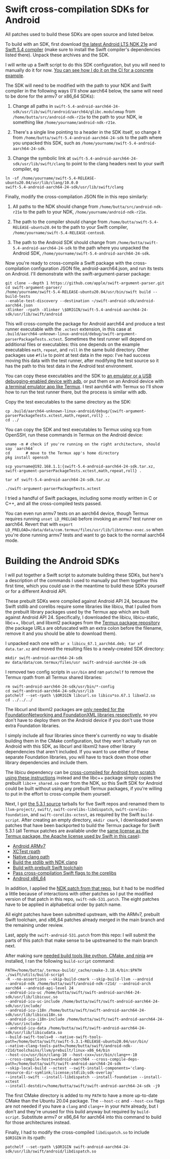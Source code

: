 # Swift cross-compilation SDKs for Android

All patches used to build these SDKs are open source and listed below.

To build with an SDK, first download
[the latest Android LTS NDK 21e](https://developer.android.com/ndk/downloads)
and [Swift 5.4 compiler](https://swift.org/download/#releases) (make sure to
install the Swift compiler's dependencies listed there). Unpack these archives
and the SDK.

I will write up a Swift script to do this SDK configuration, but you will need
to manually do it for now. [You can see how I do it on the CI for a concrete
example](https://github.com/buttaface/swift-android-sdk/blob/main/.github/workflows/sdks.yml#L30).

The SDK will need to be modified with the path to your NDK and Swift compiler
in the following ways (I'll show aarch64 below, the same will need to be done
for the armv7 or x86_64 SDKs):

1. Change all paths in `swift-5.4-android-aarch64-24-sdk/usr/lib/swift/android/aarch64/glibc.modulemap`
from `/home/butta/src/android-ndk-r21e` to the path to your NDK, ie something
like `/home/yourname/android-ndk-r21e`.

2. There's a single line pointing to a header in the SDK itself, so change it
from `/home/butta/swift-5.4-android-aarch64-24-sdk` to the path where you
unpacked this SDK, such as `/home/yourname/swift-5.4-android-aarch64-24-sdk`.

2. Change the symbolic link at `swift-5.4-android-aarch64-24-sdk/usr/lib/swift/clang`
to point to the clang headers next to your swift compiler, eg

```
ln -sf /home/yourname/swift-5.4-RELEASE-ubuntu20.04/usr/lib/clang/10.0.0
swift-5.4-android-aarch64-24-sdk/usr/lib/swift/clang
```
Finally, modify the cross-compilation JSON file in this repo similarly:

1. All paths to the NDK should change from `/home/butta/src/android-ndk-r21e`
to the path to your NDK, `/home/yourname/android-ndk-r21e`.

2. The path to the compiler should change from `/home/butta/swift-5.4-RELEASE-ubuntu20.04`
to the path to your Swift compiler, `/home/yourname/swift-5.4-RELEASE-centos8`.

3. The path to the Android SDK should change from `/home/butta/swift-5.4-android-aarch64-24-sdk`
to the path where you unpacked the Android SDK, `/home/yourname/swift-5.4-android-aarch64-24-sdk`.

Now you're ready to cross-compile a Swift package with the cross-compilation
configuration JSON file, android-aarch64.json, and run its tests on Android.
I'll demonstrate with the swift-argument-parser package:
```
git clone --depth 1 https://github.com/apple/swift-argument-parser.git
cd swift-argument-parser/
/home/yourname/swift-5.4-RELEASE-ubuntu20.04/usr/bin/swift build --build-tests
--enable-test-discovery --destination ~/swift-android-sdk/android-aarch64.json
-Xlinker -rpath -Xlinker \$ORIGIN/swift-5.4-android-aarch64-24-sdk/usr/lib/swift/android
```
This will cross-compile the package for Android aarch64 and produce a test
runner executable with the `.xctest` extension, in this case at
`.build/aarch64-unknown-linux-android/debug/swift-argument-parserPackageTests.xctest`.
Sometimes the test runner will depend on additional files or executables: this
one depends on the example executables `math`, `repeat`, and `roll` in the
same build directory. Other packages use `#file` to point at test data in the
repo: I've had success moving this data with the test runner, after modifying
the test source so it has the path to this test data in the Android test
environment.

You can copy these executables and the SDK to [an emulator or a USB
debugging-enabled device with adb](https://github.com/apple/swift/blob/release/5.4/docs/Android.md#4-deploying-the-build-products-to-the-device),
or put them on an Android device with [a terminal emulator app like Termux](https://termux.com).
I test aarch64 with Termux so I'll show how to run the test runner there, but
the process is similar with adb.

Copy the test executables to the same directory as the SDK:
```
cp .build/aarch64-unknown-linux-android/debug/{swift-argument-parserPackageTests.xctest,math,repeat,roll} ..
cd ../
```
You can copy the SDK and test executables to Termux using scp from OpenSSH, run
these commands in Termux on the Android device:
```
uname -m # check if you're running on the right architecture, should say `aarch64`
cd       # move to the Termux app's home directory
pkg install openssh

scp yourname@192.168.1.1:{swift-5.4-android-aarch64-24-sdk.tar.xz,
swift-argument-parserPackageTests.xctest,math,repeat,roll} .

tar xf swift-5.4-android-aarch64-24-sdk.tar.xz

./swift-argument-parserPackageTests.xctest
```
I tried a handful of Swift packages, including some mostly written in C or C++,
and all the cross-compiled tests passed.

You can even run armv7 tests on an aarch64 device, though Termux requires
running `unset LD_PRELOAD` before invoking an armv7 test runner on aarch64.
Revert that with `export LD_PRELOAD=/data/data/com.termux/files/usr/lib/libtermux-exec.so`
when you're done running armv7 tests and want to go back to the normal aarch64
mode.

# Building the Android SDKs

I will put together a Swift script to automate building these SDKs, but here's
a description of the commands I used to manually put them together this first
time, which you could use in the meantime to build these SDKs yourself or for a
different Android API.

These prebuilt SDKs were compiled against Android API 24, because the Swift
stdlib and corelibs require some libraries like libicu, that I pulled from the
prebuilt library packages used by the Termux app which are built against Android
API 24. Specifically, I downloaded the libicu, libicu-static, libc++, libcurl,
and libxml2 packages from the [Termux package
repository](http://dl.bintray.com/termux/termux-packages-24/) (the package URLs
are obfuscated with an extra colon before the filename, remove it and you should
be able to download them).

I unpacked each one with `ar x libicu_67.1_aarch64.deb; tar xf data.tar.xz` and
moved the resulting files to a newly-created SDK directory:
```
mkdir swift-android-aarch64-24-sdk
mv data/data/com.termux/files/usr swift-android-aarch64-24-sdk
```
I removed two config scripts in `usr/bin` and ran `patchelf` to remove the
Termux rpath from all Termux shared libraries:
```
rm swift-android-aarch64-24-sdk/usr/bin/*-config
cd swift-android-aarch64-24-sdk/usr/lib
patchelf --set-rpath \$ORIGIN libcurl.so libicu*so.67.1 libxml2.so
cd ../../../
```
The libcurl and libxml2 packages are [only needed for the FoundationNetworking
and FoundationXML libraries respectively](https://github.com/apple/swift-corelibs-foundation/blob/release/5.3/Docs/ReleaseNotes_Swift5.md),
so you don't have to deploy them on the Android device if you don't use those
extra Foundation libraries.

I simply include all four libraries since there's currently no way to disable
building them in the CMake configuration, but they won't actually run on
Android with this SDK, as libcurl and libxml2 have other library dependencies
that aren't included. If you want to use either of these separate Foundation
libraries, you will have to track down those other library dependencies and
include them.

The libicu dependency can be [cross-compiled for Android from scratch using
these instructions](https://github.com/apple/swift/blob/release/5.3/docs/Android.md#1-downloading-or-building-the-swift-android-stdlib-dependencies)
instead and the libc++ package simply copies the prebuilt `libc++_shared.so`
over from the NDK, so this Swift SDK for Android could be built without using
any prebuilt Termux packages, if you're willing to put in the effort to
cross-compile them yourself.

Next, I got [the 5.3.1 source](https://github.com/apple/swift/releases/tag/swift-5.3.1-RELEASE)
tarballs for five Swift repos and renamed them to `llvm-project/`, `swift/`,
`swift-corelibs-libdispatch`, `swift-corelibs-foundation`, and
`swift-corelibs-xctest`, as required by the Swift `build-script`. After creating
an empty directory, `mkdir cmark`, I downloaded seven patches that have been
backported to build the Termux package for Swift 5.3.1 (all Termux patches are
available under the [same license as the Termux package, the Apache license used
by Swift in this case](https://github.com/termux/termux-packages/blob/master/LICENSE.md#license-for-package-patches)):

- [Android ARMv7](https://github.com/termux/termux-packages/blob/master/packages/swift/swift-armv7.patch)
- [XCTest rpath](https://github.com/termux/termux-packages/blob/master/packages/swift/swift-corelibs-xctest-CMakeLists.txt.patch)
- [Native clang path](https://github.com/termux/termux-packages/blob/master/packages/swift/swift-native-tools.patch)
- [Build the stdlib with NDK clang](https://github.com/termux/termux-packages/blob/master/packages/swift/swift-runtime-flag.patch)
- [Build with prebuilt Swift toolchain](https://github.com/termux/termux-packages/blob/master/packages/swift/swift-utils-build-script-impl-build.patch)
- [Pass cross-compilation Swift flags to the corelibs](https://github.com/termux/termux-packages/blob/master/packages/swift/swift-utils-build-script-impl-cross.patch)
- [Android x86_64](https://github.com/termux/termux-packages/blob/master/packages/swift/swift-x86_64.patch)

In addition, I applied the [NDK patch from that repo](https://github.com/termux/termux-packages/blob/master/packages/swift/swift-ndk.patch),
but it had to be modified a little because of interactions with other patches so
I put the modified version of that patch in this repo, `swift-ndk-531.patch`.
The eight patches have to be applied in alphabetical order by patch name.

All eight patches have been submitted upstream, with the ARMv7, prebuilt Swift
toolchain, and x86_64 patches already merged in the main branch and the
remaining under review.

Last, apply the `swift-android-531.patch` from this repo: I will submit the
parts of this patch that make sense to be upstreamed to the main branch next.

After making sure [needed build tools like python, CMake, and ninja](https://github.com/apple/swift/tree/release/5.3/#linux)
are installed, I ran the following `build-script` command:
```
PATH=/home/butta/.termux-build/_cache/cmake-3.18.4/bin:$PATH ./swift/utils/build-script
-R --no-assertions --skip-build-cmark --skip-build-llvm --android
--android-ndk /home/butta/swift/android-ndk-r21d/ --android-arch aarch64 --android-api-level 24
--android-icu-uc /home/butta/swift/swift-android-aarch64-24-sdk/usr/lib/libicuuc.so
--android-icu-uc-include /home/butta/swift/swift-android-aarch64-24-sdk/usr/include/
--android-icu-i18n /home/butta/swift/swift-android-aarch64-24-sdk/usr/lib/libicui18n.so
--android-icu-i18n-include /home/butta/swift/swift-android-aarch64-24-sdk/usr/include/
--android-icu-data /home/butta/swift/swift-android-aarch64-24-sdk/usr/lib/libicudata.so
--build-swift-tools=0 --native-swift-tools-path=/home/butta/swift/swift-5.3.1-RELEASE-ubuntu20.04/usr/bin/
--native-clang-tools-path=/home/butta/swift/android-ndk-r21d/toolchains/llvm/prebuilt/linux-x86_64/bin
--host-cc=/usr/bin/clang-10 --host-cxx=/usr/bin/clang++-10
--cross-compile-hosts=android-aarch64 --cross-compile-deps-path=/home/butta/swift/swift-android-aarch64-24-sdk
--skip-local-build --xctest --swift-install-components='clang-resource-dir-symlink;license;stdlib;sdk-overlay'
--install-swift --install-libdispatch --install-foundation --install-xctest
--install-destdir=/home/butta/swift/swift-android-aarch64-24-sdk -j9
```
The first CMake directory is added to my `PATH` to have a more up-to-date CMake
than the Ubuntu 20.04 package. The `--host-cc` and `--host-cxx` flags are not
needed if you have a `clang` and `clang++` in your `PATH` already, but I don't
and they're unused for this build anyway but required by `build-script`.
Substitute armv7 or x86_64 for aarch64 into this command to build for those
architectures instead.

Finally, I had to modify the cross-compiled `libdispatch.so` to include
`$ORIGIN` in its rpath:
```
patchelf --set-rpath \$ORIGIN swift-android-aarch64-24-sdk/usr/lib/swift/android/libdispatch.so
```
